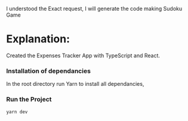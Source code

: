 I understood the Exact request,
I will generate the code making Sudoku Game

# Explanation:
Created the Expenses Tracker App with TypeScript and React.
### Installation of dependancies
In the root directory run Yarn to install all dependancies,
### Run the Project
`yarn dev`